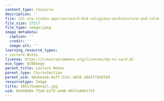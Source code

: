 ```yaml
---
content_type: resource
description: ''
file: /ol-ocw-studio-app/courses/4-614-religious-architecture-and-islamic-cultures-fall-2002/8ee50b8ef5a0b278ee6b8917a4d01723_3051thumbnail.jpg
file_size: 37217
file_type: image/jpeg
image_metadata:
  caption: ''
  credit: ''
  image-alt: ''
learning_resource_types:
- Lecture Notes
license: https://creativecommons.org/licenses/by-nc-sa/4.0/
ocw_type: OCWImage
parent_title: Lecture Notes
parent_type: CourseSection
parent_uid: 68abeaab-4eff-532c-e858-18d3ffb567bd
resourcetype: Image
title: 3051thumbnail.jpg
uid: 8ee50b8e-f5a0-b278-ee6b-8917a4d01723
---
```

